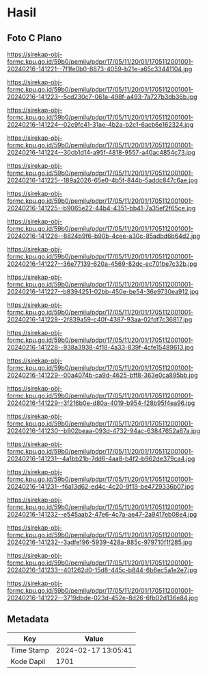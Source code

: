 # Hasil

## Foto C Plano

https://sirekap-obj-formc.kpu.go.id/59b0/pemilu/pdpr/17/05/11/20/01/1705112001001-20240216-141221--7f1fe0b0-8873-4059-b21e-a65c33441104.jpg

https://sirekap-obj-formc.kpu.go.id/59b0/pemilu/pdpr/17/05/11/20/01/1705112001001-20240216-141223--5cd230c7-061a-498f-a493-7a727b3db36b.jpg

https://sirekap-obj-formc.kpu.go.id/59b0/pemilu/pdpr/17/05/11/20/01/1705112001001-20240216-141224--02c9fc41-31ae-4b2a-b2c1-6acb6e162324.jpg

https://sirekap-obj-formc.kpu.go.id/59b0/pemilu/pdpr/17/05/11/20/01/1705112001001-20240216-141224--30cb1d14-a95f-4818-9557-a40ac4854c73.jpg

https://sirekap-obj-formc.kpu.go.id/59b0/pemilu/pdpr/17/05/11/20/01/1705112001001-20240216-141225--189a2026-65e0-4b5f-844b-5addc847c6ae.jpg

https://sirekap-obj-formc.kpu.go.id/59b0/pemilu/pdpr/17/05/11/20/01/1705112001001-20240216-141225--b9065e22-44b4-4351-bb41-7a35ef2f65ce.jpg

https://sirekap-obj-formc.kpu.go.id/59b0/pemilu/pdpr/17/05/11/20/01/1705112001001-20240216-141226--8824b9f6-b90b-4cee-a30c-85adbd6b64d2.jpg

https://sirekap-obj-formc.kpu.go.id/59b0/pemilu/pdpr/17/05/11/20/01/1705112001001-20240216-141227--36e77139-620a-4569-82dc-ec701be7c32b.jpg

https://sirekap-obj-formc.kpu.go.id/59b0/pemilu/pdpr/17/05/11/20/01/1705112001001-20240216-141227--b8394251-02bb-450e-be54-36e9730ea912.jpg

https://sirekap-obj-formc.kpu.go.id/59b0/pemilu/pdpr/17/05/11/20/01/1705112001001-20240216-141228--2f839a59-c40f-4387-93aa-02fdf7c36817.jpg

https://sirekap-obj-formc.kpu.go.id/59b0/pemilu/pdpr/17/05/11/20/01/1705112001001-20240216-141228--938a3938-4f18-4a33-839f-4cfe15489613.jpg

https://sirekap-obj-formc.kpu.go.id/59b0/pemilu/pdpr/17/05/11/20/01/1705112001001-20240216-141229--00a4074b-ca9d-4625-bff8-363e0ca895bb.jpg

https://sirekap-obj-formc.kpu.go.id/59b0/pemilu/pdpr/17/05/11/20/01/1705112001001-20240216-141229--3f216b0e-d80a-4019-b954-f28b95f4ea96.jpg

https://sirekap-obj-formc.kpu.go.id/59b0/pemilu/pdpr/17/05/11/20/01/1705112001001-20240216-141230--b902beaa-093d-4732-94ac-63847652a67a.jpg

https://sirekap-obj-formc.kpu.go.id/59b0/pemilu/pdpr/17/05/11/20/01/1705112001001-20240216-141231--4a1bb21b-7dd6-4aa8-b4f2-b962de379ca4.jpg

https://sirekap-obj-formc.kpu.go.id/59b0/pemilu/pdpr/17/05/11/20/01/1705112001001-20240216-141231--f6a13d62-ed4c-4c20-9f19-be4729336b07.jpg

https://sirekap-obj-formc.kpu.go.id/59b0/pemilu/pdpr/17/05/11/20/01/1705112001001-20240216-141232--e545aab2-47e6-4c7a-ae47-2a9417eb08e4.jpg

https://sirekap-obj-formc.kpu.go.id/59b0/pemilu/pdpr/17/05/11/20/01/1705112001001-20240216-141232--3adfe196-5939-428a-885c-979710f1f285.jpg

https://sirekap-obj-formc.kpu.go.id/59b0/pemilu/pdpr/17/05/11/20/01/1705112001001-20240216-141233--401262d0-15d8-445c-b844-6b6ec5a1e2e7.jpg

https://sirekap-obj-formc.kpu.go.id/59b0/pemilu/pdpr/17/05/11/20/01/1705112001001-20240216-141222--3719dbde-023d-452e-8d26-6fb02d136e84.jpg


## Metadata

| Key        | Value               |
| ---------- | ------------------- |
| Time Stamp | 2024-02-17 13:05:41 |
| Kode Dapil | 1701                |



